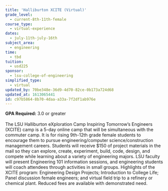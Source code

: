 ```yaml
---
title: 'Halliburton XCITE (Virtual)'
grade_level:
  - current-8th-11th-female
course_type:
  - virtual-experience
dates:
  - july-11th-july-16th
subject_area:
  - engineering
time:
  - tbd
tuition:
  - usd225
sponsor:
  - lsu-college-of-engineering
simplified_type:
  - virtual
updated_by: 70be348e-36d9-4d70-82ce-0b173a724d68
updated_at: 1613065441
id: c97b5864-8b70-4daa-a33a-7f2df1ab976e
---
```

<b>GPA Required:</b> 3.0 or greater<br><br>
The LSU Halliburton eXploration Camp Inspiring Tomorrow’s Engineers (XCITE) camp is a 5-day online camp that will be simultaneous with the commuter camp. It is for rising 9th-12th grade female students to encourage them to pursue engineering/computer science/construction management careers. Students will receive $150 of project materials in the mail so they can explore, create, experiment, build, code, design, and compete while learning about a variety of engineering majors. LSU faculty will present Engineering 101 information sessions, and engineering students will coach attendees through activities in small groups. Highlights of the XCITE program: Engineering Design Projects; Introduction to College Life; Panel discussion female engineers; and virtual field trip to a refinery or chemical plant. Reduced fees are available with demonstrated need.